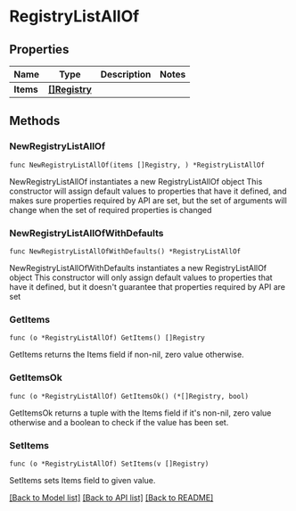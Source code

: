 # RegistryListAllOf

## Properties

Name | Type | Description | Notes
------------ | ------------- | ------------- | -------------
**Items** | [**[]Registry**](Registry.md) |  | 


## Methods

### NewRegistryListAllOf

`func NewRegistryListAllOf(items []Registry, ) *RegistryListAllOf`

NewRegistryListAllOf instantiates a new RegistryListAllOf object
This constructor will assign default values to properties that have it defined,
and makes sure properties required by API are set, but the set of arguments
will change when the set of required properties is changed

### NewRegistryListAllOfWithDefaults

`func NewRegistryListAllOfWithDefaults() *RegistryListAllOf`

NewRegistryListAllOfWithDefaults instantiates a new RegistryListAllOf object
This constructor will only assign default values to properties that have it defined,
but it doesn't guarantee that properties required by API are set


### GetItems

`func (o *RegistryListAllOf) GetItems() []Registry`

GetItems returns the Items field if non-nil, zero value otherwise.

### GetItemsOk

`func (o *RegistryListAllOf) GetItemsOk() (*[]Registry, bool)`

GetItemsOk returns a tuple with the Items field if it's non-nil, zero value otherwise
and a boolean to check if the value has been set.

### SetItems

`func (o *RegistryListAllOf) SetItems(v []Registry)`

SetItems sets Items field to given value.




[[Back to Model list]](../README.md#documentation-for-models) [[Back to API list]](../README.md#documentation-for-api-endpoints) [[Back to README]](../README.md)

